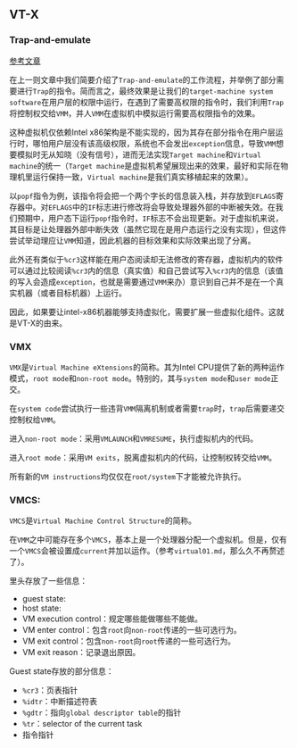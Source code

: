 ## VT-X
### Trap-and-emulate
[参考文章](https://lettieri.iet.unipi.it/virtualization/2018/hardware-assisted-intel-vmx.pdf)

在上一则文章中我们简要介绍了`Trap-and-emulate`的工作流程，并举例了部分需要进行`Trap`的指令。简而言之，最终效果是让我们的`target-machine system software`在用户层的权限中运行，在遇到了需要高权限的指令时，我们利用`Trap`将控制权交给`VMM`，并人`VMM`在虚拟机中模拟运行需要高权限指令的效果。

这种虚拟机仅依赖Intel x86架构是不能实现的，因为其存在部分指令在用户层运行时，哪怕用户层没有该高级权限，系统也不会发出`exception`信息，导致`VMM`想要模拟时无从知晓（没有信号），进而无法实现`Target machine`和`Virtual machine`的统一（`Target machine`是虚拟机希望展现出来的效果，最好和实际在物理机里运行保持一致，`Virtual machine`是我们真实移植起来的效果）。

以`popf`指令为例，该指令将会把一个两个字长的信息装入栈，并存放到`EFLAGS`寄存器中。对`EFLAGS`中的`IF`标志进行修改将会导致处理器外部的中断被失效。在我们预期中，用户态下运行`popf`指令时，`IF`标志不会出现更新。对于虚拟机来说，其目标是让处理器外部中断失效（虽然它现在是用户态运行之没有实现），但这件尝试举动理应让`VMM`知道，因此机器的目标效果和实际效果出现了分离。

此外还有类似于`%cr3`这样能在用户态阅读却无法修改的寄存器，虚拟机内的软件可以通过比较阅读`%cr3`内的信息（真实值）和自己尝试写入`%cr3`内的信息（该值的写入会造成`exception`，也就是需要通过`VMM`来办）意识到自己并不是在一个真实机器（或者目标机器）上运行。

因此，如果要让intel-x86机器能够支持虚拟化，需要扩展一些虚拟化组件。这就是VT-X的由来。

### VMX
`VMX`是`Virtual Machine eXtensions`的简称。其为Intel CPU提供了新的两种运作模式，`root mode`和`non-root mode`。特别的，其与`system mode`和`user mode`正交。

在`system code`尝试执行一些违背`VMM`隔离机制或者需要`trap`时，`trap`后需要递交控制权给`VMM`。

进入`non-root mode`：采用`VMLAUNCH`和`VMRESUME`，执行虚拟机内的代码。

进入`root mode`：采用`VM exits`，脱离虚拟机内的代码，让控制权转交给`VMM`。

所有新的`VM instructions`均仅仅在`root/system`下才能被允许执行。

### VMCS:
`VMCS`是`Virtual Machine Control Structure`的简称。

在`VMM`之中可能存在多个`VMCS`，基本上是一个处理器分配一个虚拟机。但是，仅有一个`VMCS`会被设置成`current`并加以运作。（参考`virtual01.md`，那么久不再赘述了）。

里头存放了一些信息：
- guest state:
- host state:
- VM execution control：规定哪些能做哪些不能做。
- VM enter control：包含`root`向`non-root`传递的一些可选行为。
- VM exit control：包含`non-root`向`root`传递的一些可选行为。
- VM exit reason：记录退出原因。

Guest state存放的部分信息：
- `%cr3`：页表指针
- `%idtr`：中断描述符表
- `%gdtr`：指向`global descriptor table`的指针
- `%tr`：selector of the current task
- 指令指针

